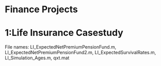# Finance Projects

# 1:Life Insurance Casestudy
File names: LI_ExpectedNetPremiumPensionFund.m, LI_ExpectedNetPremiumPensionFund2.m, LI_ExpectedSurvivalRates.m, LI_Simulation_Ages.m, qxt.mat
